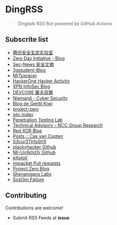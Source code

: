 # DingRSS

> Dingtalk RSS Bot powered by GitHub Actions
>

## Subscrite list

- [腾讯安全玄武实验室](https://xlab.tencent.com/cn/)
- [Zero Day Initiative - Blog](https://www.zerodayinitiative.com/blog/)
- [Sec-News 安全文摘](https://wiki.ioin.in/)
- [3gstudent-Blog](https://3gstudent.github.io/)
- [MrTuxracer](https://www.rcesecurity.com/)
- [HackerOne Hacker Activity](http://rss.ricterz.me/hacktivity)
- [XPN InfoSec Blog](https://blog.xpnsec.com/)
- [DEVCORE 戴夫寇爾](https://devco.re/)
- [Niemand - Cyber Security](https://niemand.com.ar/)
- [Blog de Gentil Kiwi](https://blog.gentilkiwi.com/)
- [project-zero](https://rsshub.app/project-zero-issues)
- [sec.today](https://rsshub.app/security/pulses)
- [Penetration Testing Lab](https://pentestlab.blog/)
- [Technical Advisory – NCC Group Research](https://research.nccgroup.com/category/technical-advisory/)
- [Red XOR Blue](https://blog.redxorblue.com/)
- [Posts :: Cas van Cooten](https://casvancooten.com/posts/)
- [S3cur3Th1sSh1t](https://s3cur3th1ssh1t.github.io/)
- [plackyhacker Github](https://github.com/plackyhacker)
- [Mr-Un1k0d3r Github](https://github.com/Mr-Un1k0d3r)
- [eXploit](https://exploit.ph/)
- [impacket Pull requests](https://github.com/SecureAuthCorp/impacket/pulls)
- [Project Zero Blog](https://googleprojectzero.blogspot.com/)
- [Shenanigans Labs](https://shenaniganslabs.io/)
- [Syst3m Failure](https://syst3mfailure.io/)

## Contributing

Contributions are welcome!

* Submit RSS Feeds at **issue**
